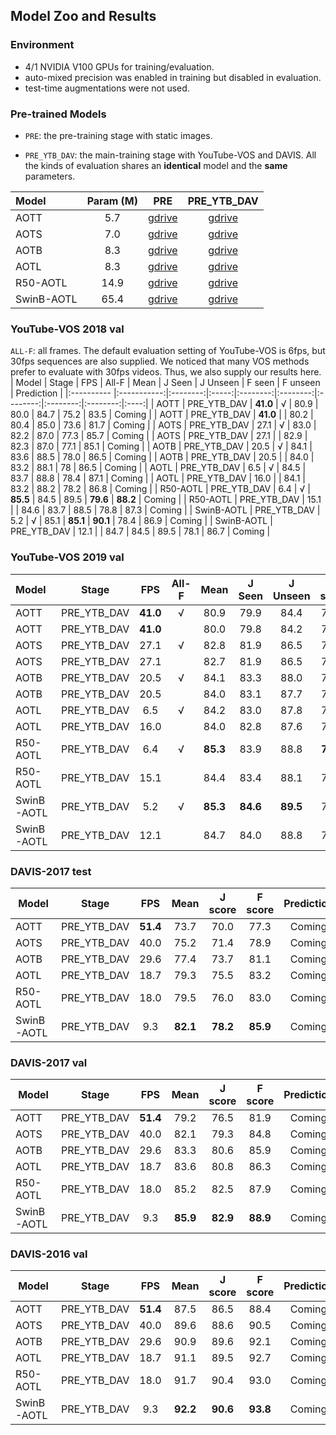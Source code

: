 ## Model Zoo and Results

### Environment
- 4/1 NVIDIA V100 GPUs for training/evaluation.
- auto-mixed precision was enabled in training but disabled in evaluation.
- test-time augmentations were not used.

### Pre-trained Models
- `PRE`: the pre-training stage with static images.

- `PRE_YTB_DAV`: the main-training stage with YouTube-VOS and DAVIS. All the kinds of evaluation shares an **identical** model and the **same** parameters.


| Model      | Param (M) |                                             PRE                                              |                                         PRE_YTB_DAV                                          |
|:---------- |:---------:|:--------------------------------------------------------------------------------------------:|:--------------------------------------------------------------------------------------------:|
| AOTT       |    5.7    | [gdrive](https://drive.google.com/file/d/1_513h8Hok9ySQPMs_dHgX5sPexUhyCmy/view?usp=sharing) | [gdrive](https://drive.google.com/file/d/1owPmwV4owd_ll6GuilzklqTyAd0ZvbCu/view?usp=sharing) |
| AOTS       |    7.0    | [gdrive](https://drive.google.com/file/d/1QUP0-VED-lOF1oX_ppYWnXyBjvUzJJB7/view?usp=sharing) | [gdrive](https://drive.google.com/file/d/1beU5E6Mdnr_pPrgjWvdWurKAIwJSz1xf/view?usp=sharing) |
| AOTB       |    8.3    | [gdrive](https://drive.google.com/file/d/11Bx8n_INAha1IdpHjueGpf7BrKmCJDvK/view?usp=sharing) | [gdrive](https://drive.google.com/file/d/1hH-GOn4GAxHkV8ARcQzsUy8Ax6ndot-A/view?usp=sharing) |
| AOTL       |    8.3    | [gdrive](https://drive.google.com/file/d/1WL6QCsYeT7Bt-Gain9ZIrNNXpR2Hgh29/view?usp=sharing) | [gdrive](https://drive.google.com/file/d/1L1N2hkSPqrwGgnW9GyFHuG59_EYYfTG4/view?usp=sharing) |
| R50-AOTL   |   14.9    | [gdrive](https://drive.google.com/file/d/1hS4JIvOXeqvbs-CokwV6PwZV-EvzE6x8/view?usp=sharing) | [gdrive](https://drive.google.com/file/d/1qJDYn3Ibpquu4ffYoQmVjg1YCbr2JQep/view?usp=sharing) |
| SwinB-AOTL |   65.4    | [gdrive](https://drive.google.com/file/d/1LlhKQiXD8JyZGGs3hZiNzcaCLqyvL9tj/view?usp=sharing) | [gdrive](https://drive.google.com/file/d/192jCGQZdnuTsvX-CVra-KVZl2q1ZR0vW/view?usp=sharing) |

### YouTube-VOS 2018 val
`ALL-F`: all frames. The default evaluation setting of YouTube-VOS is 6fps, but 30fps sequences are also supplied. We noticed that many VOS methods prefer to evaluate with 30fps videos. Thus, we also supply our results here.
| Model      |    Stage    |   FPS    | All-F |   Mean   |  J Seen  | J Unseen |  F seen  | F unseen | Prediction |
|:---------- |:-----------:|:--------:|:-----:|:--------:|:--------:|:--------:|:--------:|:--------:|:----:|
| AOTT       | PRE_YTB_DAV | **41.0** |   √   |   80.9   |   80.0   |   84.7   |   75.2   |   83.5   | Coming |
| AOTT       | PRE_YTB_DAV | **41.0** |       |   80.2   |   80.4   |   85.0   |   73.6   |   81.7   | Coming |
| AOTS       | PRE_YTB_DAV |   27.1   |   √   |   83.0   |   82.2   |   87.0   |   77.3   |   85.7   | Coming |
| AOTS       | PRE_YTB_DAV |   27.1   |       |   82.9   |   82.3   |   87.0   |   77.1   |   85.1   | Coming |
| AOTB       | PRE_YTB_DAV |   20.5   |   √   |   84.1   |   83.6   |   88.5   |   78.0   |   86.5   | Coming |
| AOTB       | PRE_YTB_DAV |   20.5   |       |   84.0   |   83.2   |   88.1   |    78    |   86.5   | Coming |
| AOTL       | PRE_YTB_DAV |   6.5    |   √   |   84.5   |   83.7   |   88.8   |   78.4   |   87.1   | Coming |
| AOTL       | PRE_YTB_DAV |   16.0   |       |   84.1   |   83.2   |   88.2   |   78.2   |   86.8   | Coming |
| R50-AOTL   | PRE_YTB_DAV |   6.4    |   √   | **85.5** |   84.5   |   89.5   | **79.6** | **88.2** | Coming |
| R50-AOTL   | PRE_YTB_DAV |   15.1   |       |   84.6   |   83.7   |   88.5   |   78.8   |   87.3   | Coming |
| SwinB-AOTL | PRE_YTB_DAV |   5.2    |   √   |   85.1   | **85.1** | **90.1** |   78.4   |   86.9   | Coming |
| SwinB-AOTL | PRE_YTB_DAV |   12.1   |       |   84.7   |   84.5   |   89.5   |   78.1   |   86.7   | Coming |

### YouTube-VOS 2019 val
| Model      |    Stage    |   FPS    | All-F |   Mean   |  J Seen  | J Unseen |  F seen  | F unseen | Prediction |
|:---------- |:-----------:|:--------:|:-----:|:--------:|:--------:|:--------:|:--------:|:--------:|:----:|
| AOTT       | PRE_YTB_DAV | **41.0** |   √   |   80.9   |   79.9   |   84.4   |   75.6   |   83.8   | Coming |
| AOTT       | PRE_YTB_DAV | **41.0** |       |   80.0   |   79.8   |   84.2   |   74.1   |   82.1   | Coming |
| AOTS       | PRE_YTB_DAV |   27.1   |   √   |   82.8   |   81.9   |   86.5   |   77.3   |   85.6   | Coming |
| AOTS       | PRE_YTB_DAV |   27.1   |       |   82.7   |   81.9   |   86.5   |   77.3   |   85.2   | Coming |
| AOTB       | PRE_YTB_DAV |   20.5   |   √   |   84.1   |   83.3   |   88.0   |   78.2   |   86.7   | Coming |
| AOTB       | PRE_YTB_DAV |   20.5   |       |   84.0   |   83.1   |   87.7   |   78.5   |   86.8   | Coming |
| AOTL       | PRE_YTB_DAV |   6.5    |   √   |   84.2   |   83.0   |   87.8   |   78.7   |   87.3   | Coming |
| AOTL       | PRE_YTB_DAV |   16.0   |       |   84.0   |   82.8   |   87.6   |   78.6   |   87.1   | Coming |
| R50-AOTL   | PRE_YTB_DAV |   6.4    |   √   | **85.3** |   83.9   |   88.8   | **79.9** | **88.5** | Coming |
| R50-AOTL   | PRE_YTB_DAV |   15.1   |       |   84.4   |   83.4   |   88.1   |   78.7   |   87.2   | Coming |
| SwinB-AOTL | PRE_YTB_DAV |   5.2    |   √   | **85.3** | **84.6** | **89.5** |   79.3   |   87.7   | Coming |
| SwinB-AOTL | PRE_YTB_DAV |   12.1   |       |   84.7   |   84.0   |   88.8   |   78.7   |   87.1   | Coming |

### DAVIS-2017 test

| Model      |    Stage    | FPS  |   Mean   | J score  | F score  | Prediction |
| ---------- |:-----------:|:----:|:--------:|:--------:|:--------:|:----:|
| AOTT       | PRE_YTB_DAV | **51.4** |   73.7   |   70.0   |   77.3   | Coming |
| AOTS       | PRE_YTB_DAV | 40.0 |   75.2   |   71.4   |   78.9   | Coming |
| AOTB       | PRE_YTB_DAV | 29.6 |   77.4   |   73.7   |   81.1   | Coming |
| AOTL       | PRE_YTB_DAV | 18.7 |   79.3   |   75.5   |   83.2   | Coming |
| R50-AOTL   | PRE_YTB_DAV | 18.0 |   79.5   |   76.0   |   83.0   | Coming |
| SwinB-AOTL | PRE_YTB_DAV | 9.3  | **82.1** | **78.2** | **85.9** | Coming |

### DAVIS-2017 val

| Model      |    Stage    | FPS  |   Mean   | J score  |  F score  | Prediction |
| ---------- |:-----------:|:----:|:--------:|:--------:|:---------:|:----:|
| AOTT       | PRE_YTB_DAV | **51.4** |   79.2   |   76.5   |   81.9    | Coming |
| AOTS       | PRE_YTB_DAV | 40.0 |   82.1   |   79.3   |   84.8    | Coming |
| AOTB       | PRE_YTB_DAV | 29.6 |   83.3   |   80.6   |   85.9    | Coming |
| AOTL       | PRE_YTB_DAV | 18.7 |   83.6   |   80.8   |   86.3    | Coming |
| R50-AOTL   | PRE_YTB_DAV | 18.0 |   85.2   |   82.5   |   87.9    | Coming |
| SwinB-AOTL | PRE_YTB_DAV | 9.3  | **85.9** | **82.9** | **88.9** | Coming |

### DAVIS-2016 val

| Model      |    Stage    | FPS  |   Mean   | J score  | F score  | Prediction |
| ---------- |:-----------:|:----:|:--------:|:--------:|:--------:|:----:|
| AOTT       | PRE_YTB_DAV | **51.4** |   87.5   |   86.5   |   88.4   | Coming |
| AOTS       | PRE_YTB_DAV | 40.0 |   89.6   |   88.6   |   90.5   | Coming |
| AOTB       | PRE_YTB_DAV | 29.6 |   90.9   |   89.6   |   92.1   | Coming |
| AOTL       | PRE_YTB_DAV | 18.7 |   91.1   |   89.5   |   92.7   | Coming |
| R50-AOTL   | PRE_YTB_DAV | 18.0 |   91.7   |   90.4   |   93.0   | Coming |
| SwinB-AOTL | PRE_YTB_DAV | 9.3  | **92.2** | **90.6** | **93.8** | Coming |
